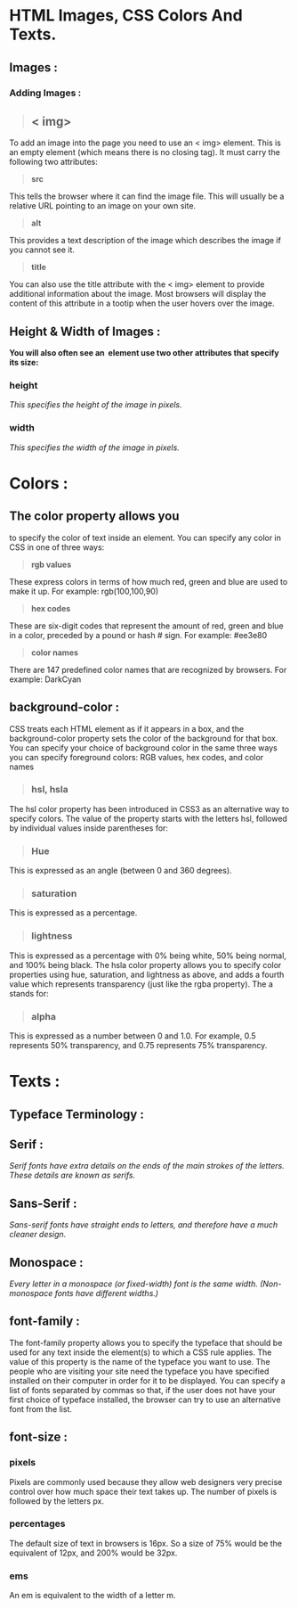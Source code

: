 # **HTML Images, CSS Colors And Texts.**

## **Images :**
### **Adding Images :**

> ## **< img>**
To add an image into the page
you need to use an < img>
element. This is an empty
element (which means there is
no closing tag). It must carry the
following two attributes:
> **src**

This tells the browser where
it can find the image file. This
will usually be a relative URL
pointing to an image on your
own site.
> **alt**

This provides a text description
of the image which describes the
image if you cannot see it.
>**title**

You can also use the title
attribute with the < img> element
to provide additional information
about the image. Most browsers
will display the content of this
attribute in a tootip when the
user hovers over the image.

## **Height & Width of Images :**
**You will also often see an <img>
element use two other attributes
that specify its size:**

### **height**
*This specifies the height of the
image in pixels.*

### **width**
*This specifies the width of the
image in pixels.*

# **Colors :**
## The color property allows you
to specify the color of text inside
an element. You can specify any
color in CSS in one of three ways:

> **rgb values**

These express colors in terms
of how much red, green and
blue are used to make it up. For
example: rgb(100,100,90)

> **hex codes**

These are six-digit codes that
represent the amount of red,
green and blue in a color,
preceded by a pound or hash #
sign. For example: #ee3e80
> **color names**

There are 147 predefined color
names that are recognized
by browsers. For example:
DarkCyan

## **background-color :**
CSS treats each HTML element
as if it appears in a box, and the
background-color property
sets the color of the background
for that box.
You can specify your choice of
background color in the same
three ways you can specify
foreground colors: RGB values,
hex codes, and color names

> ### hsl, hsla
The hsl color property has
been introduced in CSS3 as an
alternative way to specify colors.
The value of the property starts
with the letters hsl, followed
by individual values inside
parentheses for:
>### Hue

This is expressed as an angle
(between 0 and 360 degrees).
>### saturation

This is expressed as a
percentage.
>### lightness

This is expressed as a
percentage with 0% being white,
50% being normal, and 100%
being black.
The hsla color property allows
you to specify color properties
using hue, saturation, and
lightness as above, and adds a
fourth value which represents
transparency (just like the rgba
property). The a stands for:
>### alpha

This is expressed as a
number between 0 and 1.0.
For example, 0.5 represents
50% transparency, and 0.75
represents 75% transparency.

# **Texts :** 

## **Typeface Terminology :**

## **Serif :**
*Serif fonts have extra details on
the ends of the main strokes of
the letters. These details are
known as serifs.*

## **Sans-Serif :**
*Sans-serif fonts have straight
ends to letters, and therefore
have a much cleaner design.*

## **Monospace :**
*Every letter in a monospace (or
fixed-width) font is the same
width. (Non-monospace fonts
have different widths.)*

## **font-family :**
The font-family property
allows you to specify the
typeface that should be used for
any text inside the element(s) to
which a CSS rule applies.
The value of this property is the
name of the typeface you want
to use.
The people who are visiting
your site need the typeface you
have specified installed on their
computer in order for it to be
displayed.
You can specify a list of fonts
separated by commas so that,
if the user does not have your
first choice of typeface installed,
the browser can try to use an
alternative font from the list.

## **font-size :**
### **pixels**
Pixels are commonly used
because they allow web
designers very precise control
over how much space their text
takes up. The number of pixels is
followed by the letters px.

### **percentages**
The default size of text in
browsers is 16px. So a size of
75% would be the equivalent of
12px, and 200% would be 32px.

### **ems**
An em is equivalent to the width
of a letter m.
